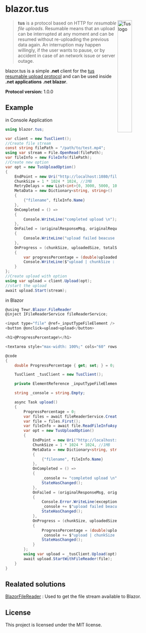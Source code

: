# blazor.tus

<img alt="Tus logo" src="https://github.com/tus/tus.io/blob/main/public/images/tus1.png?raw=true" width="30%" align="right" />

> **tus** is a protocol based on HTTP for _resumable file uploads_. Resumable
> means that an upload can be interrupted at any moment and can be resumed without
> re-uploading the previous data again. An interruption may happen willingly, if
> the user wants to pause, or by accident in case of an network issue or server
> outage.

blazor.tus is a simple **.net** client for the [tus resumable upload protocol](http://tus.io) and can be used inside **.net applications** **.net blazor**.

**Protocol version:** 1.0.0


## Example

in Console Application

```c#
using blazor.tus;

var client = new TusClient();
//Create file stream
const string filePath = "/path/to/test.mp4";
using var stream = File.OpenRead(filePath);
var fileInfo = new FileInfo(filePath);
//Create new option
var opt = new TusUploadOption()
{
    EndPoint = new Uri("http://localhost:1080/files"),
    ChunkSize = 1 * 1024 * 1024, //1MB
    RetryDelays = new List<int>{0, 3000, 5000, 10000, 20000},
    MetaData = new Dictionary<string, string>()
    {
        {"filename", fileInfo.Name}
    },
    OnCompleted = () =>
    {
        Console.WriteLine("completed upload \n");
    },
    OnFailed = (originalResponseMsg, originalRequestMsg, errMsg, exception) =>
    {
        Console.WriteLine("upload failed beacuse : {errMsg} \n");
    },
    OnProgress = (chunkSize, uploadedSize, totalSize) =>
    {
        var progressPercentage = (double)uploadedSize / totalSize * 100;
        Console.WriteLine($"upload | chunkSize : {chunkSize} | uploadedSize : {uploadedSize} | total : {totalSize} |  {progressPercentage:F2}\n");
    }
};
//Create upload with option
using var upload = client.Upload(opt);
//start the upload
await upload.Start(stream);   
```

in Blazor

```c#
@using Tewr.Blazor.FileReader
@inject IFileReaderService fileReaderService;

<input type="file" @ref=_inputTypeFileElement />
<button @onclick=upload>upload</button>

<h1>@ProgressPercentage%</h1>

<textarea style="max-width: 100%;" cols="60" rows="20">@_console</textarea>

@code
{   
    double ProgressPercentage { get; set; } = 0;

    TusClient _tusClient = new TusClient();

    private ElementReference _inputTypeFileElement;

    string _console = string.Empty;

    async Task upload()
    {
        ProgressPercentage = 0;
        var files = await fileReaderService.CreateReference(_inputTypeFileElement).EnumerateFilesAsync();
        var file = files.First();
        var fileInfo = await file.ReadFileInfoAsync();
        var opt = new TusUploadOption()
        {
            EndPoint = new Uri("http://localhost:1080/files"),
            ChunkSize = 1 * 1024 * 1024, //1MB 
            MetaData = new Dictionary<string, string>()
            {
                {"filename", fileInfo.Name}
            },
            OnCompleted = () =>
            {
                _console += "completed upload \n";
                StateHasChanged();
            },
            OnFailed = (originalResponseMsg, originalRequestMsg, errMsg, exception) =>
            {
                Console.Error.WriteLine(exception);
                _console += $"upload failed beacuse : {errMsg} \n";
                StateHasChanged();
            },
            OnProgress = (chunkSize, uploadedSize, totalSize) =>
            {
                ProgressPercentage = (double)uploadedSize / totalSize * 100;
                _console += $"upload | chunkSize : {chunkSize} | uploadedSize : {uploadedSize} | total : {totalSize} \n";
                StateHasChanged();
            }
        };
        using var upload = _tusClient.Upload(opt);
        await upload.StartWithFileReader(file);
    }
}
```

## Realated solutions

[BlazorFileReader](https://github.com/Tewr/BlazorFileReader) : Used to get the file stream available to Blazor.

## License

This project is licensed under the MIT license.